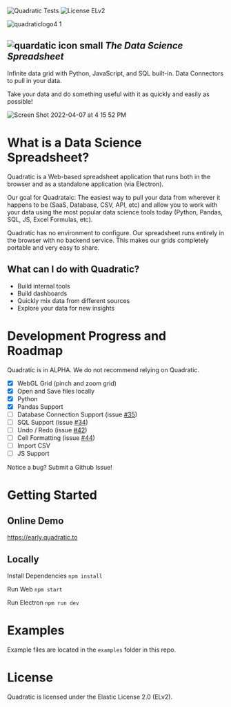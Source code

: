 ![Quadratic Tests](https://github.com/quadratichq/quadratic/actions/workflows/main.yml/badge.svg) ![License ELv2](https://user-images.githubusercontent.com/3479421/162047443-5469b5a7-43e9-4c23-a2fa-3f9e5b2ecfaf.svg)


![quadraticlogo4 1](https://user-images.githubusercontent.com/3479421/162037216-2fea1620-2310-4cfa-96fb-31299195e3a9.png)

![quardatic icon small](https://user-images.githubusercontent.com/3479421/162039117-02f85f2c-e382-4ed8-ac39-64efab17a144.svg)  **_The Data Science Spreadsheet_**
----

Infinite data grid with Python, JavaScript, and SQL built-in. Data Connectors to pull in your data.

Take your data and do something useful with it as quickly and easily as possible!

![Screen Shot 2022-04-07 at 4 15 52 PM](https://user-images.githubusercontent.com/3479421/162328478-198f27d1-4ab8-4334-8420-b082e68edefc.png)

# What is a Data Science Spreadsheet?

Quadratic is a Web-based spreadsheet application that runs both in the browser and as a standalone application (via Electron). 

Our goal for Quadrataic: The easiest way to pull your data from wherever it happens to be (SaaS, Database, CSV, API, etc) and allow you to work with your data using the most popular data science tools today (Python, Pandas, SQL, JS, Excel Formulas, etc). 

Quadratic has no environment to configure. Our spreadsheet runs entirely in the browser with no backend service. This makes our grids completely portable and very easy to share.

## What can I do with Quadratic?
- Build internal tools
- Build dashboards
- Quickly mix data from different sources
- Explore your data for new insights

# Development Progress and Roadmap

Quadratic is in ALPHA. We do not recommend relying on Quadratic.

- [x] WebGL Grid (pinch and zoom grid)
- [x] Open and Save files locally
- [x] Python
- [x] Pandas Support
- [ ] Database Connection Support (issue [#35](https://github.com/quadratichq/quadratic/issues/35))
- [ ] SQL Support (issue [#34](https://github.com/quadratichq/quadratic/issues/34))
- [ ] Undo / Redo (issue [#42](https://github.com/quadratichq/quadratic/issues/42))
- [ ] Cell Formatting (issue [#44](https://github.com/quadratichq/quadratic/issues/44))
- [ ] Import CSV
- [ ] JS Support

Notice a bug? Submit a Github Issue!

# Getting Started

## Online Demo

https://early.quadratic.to

## Locally

Install Dependencies `npm install`

Run Web `npm start`

Run Electron `npm run dev`

# Examples

Example files are located in the `examples` folder in this repo.

# License
Quadratic is licensed under the Elastic License 2.0 (ELv2).

